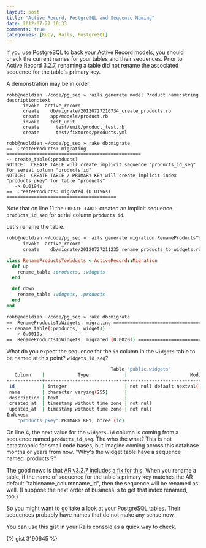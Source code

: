 ```yaml
---
layout: post
title: "Active Record, PostgreSQL and Sequence Naming"
date: 2012-07-27 16:33
comments: true
categories: [Ruby, Rails, PostgreSQL]
---
```


If you use PostgreSQL to back your Active Record models, you should
check the current names for your tables and their sequences. Prior to
Active Record 3.2.7, renaming a table did not rename the associated
sequence for the table's primary key.

A demonstration may be in order.

```
robb@neoldian ~/code/pg_seq » rails generate model Product name:string description:text
      invoke  active_record
      create    db/migrate/20120727210734_create_products.rb
      create    app/models/product.rb
      invoke    test_unit
      create      test/unit/product_test.rb
      create      test/fixtures/products.yml

robb@neoldian ~/code/pg_seq » rake db:migrate
==  CreateProducts: migrating =================================================
-- create_table(:products)
NOTICE:  CREATE TABLE will create implicit sequence "products_id_seq" for serial column "products.id"
NOTICE:  CREATE TABLE / PRIMARY KEY will create implicit index "products_pkey" for table "products"
   -> 0.0194s
==  CreateProducts: migrated (0.0196s) ========================================
```

Note that on line 11 the `CREATE TABLE` created an implicit sequence
`products_id_seq` for serial column `products.id`.

Let's rename the table.

```bash
robb@neoldian ~/code/pg_seq » rails generate migration RenameProductsToWidgets
      invoke  active_record
      create    db/migrate/20120727211235_rename_products_to_widgets.rb
```

```ruby db/migrate/20120727211235_rename_products_to_widgets.rb
class RenameProductsToWidgets < ActiveRecord::Migration
  def up
    rename_table :products, :widgets
  end

  def down
    rename_table :widgets, :products
  end
end
```

```bash
robb@neoldian ~/code/pg_seq » rake db:migrate
==  RenameProductsToWidgets: migrating ========================================
-- rename_table(:products, :widgets)
   -> 0.0019s
==  RenameProductsToWidgets: migrated (0.0020s) ===============================
```

What do you expect the sequence for the `id` column in the `widgets`
table to be named at this point? `widgets_id_seq`?

```sh
                                      Table "public.widgets"
   Column    |            Type             |                       Modifiers
-------------+-----------------------------+-------------------------------------------------------
 id          | integer                     | not null default nextval('products_id_seq'::regclass)
 name        | character varying(255)      |
 description | text                        |
 created_at  | timestamp without time zone | not null
 updated_at  | timestamp without time zone | not null
Indexes:
    "products_pkey" PRIMARY KEY, btree (id)
```

On line 4, the next value for the `widgets.id` column is coming
from a sequence named `products_id_seq`. The who the what? This
is not catastrophic for small code bases, but imagine coming across
this database months or years from now. "Why's the widget table
have a sequence named 'products'?"

The good news is that
[AR v3.2.7 includes a fix for this](https://github.com/rails/rails/pull/7031).
When you rename a table, if the name of sequence for the table's
primary key matches the AR default "tablename_columnname_id", then
the sequence will be renamed as well. (I suppose the next order of
business is to get that index renamed, too.)

So you might want to go take a look at your PostgreSQL tables. Their sequences
probably have names that do not make any sense now.

You can use this gist in your Rails console as a quick way to check.

{% gist 3190645 %}
